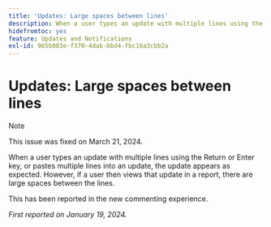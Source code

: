 ```yaml
---
title: 'Updates: Large spaces between lines'
description: When a user types an update with multiple lines using the Return or Enter key, or pastes multiple lines into an update, the update appears as expected. However, if a user then views that update in a report, there are large spaces between the lines.
hidefromtoc: yes
feature: Updates and Notifications
exl-id: 965b003e-f370-4dab-bbd4-fbc16a3cbb2a
---
```

# Updates: Large spaces between lines

>[!NOTE]
>
>This issue was fixed on March 21, 2024.

When a user types an update with multiple lines using the Return or Enter key, or pastes multiple lines into an update, the update appears as expected. However, if a user then views that update in a report, there are large spaces between the lines.

This has been reported in the new commenting experience.

_First reported on January 19, 2024._
